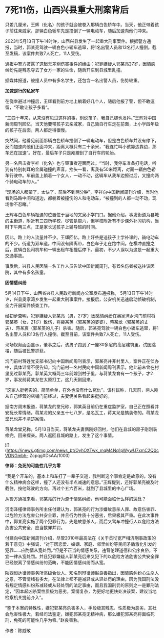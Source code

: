 # 7死11伤，山西兴县重大刑案背后

只差几厘米，王辉（化名）的孩子就会被卷入那辆白色轿车中。当天，他正带着孩子前往亲戚家，那辆白色轿车先是撞倒了一辆电动车，随后加速向他们冲来。

2023年5月13日下午14时许，山西兴县发生了一起重大刑事案件。根据警方通报，当时，郭某亮驾驶一辆白色小轿车逃窜，将1名出警人员和13名行人撞倒。截至发稿，该案件共致7人死亡，11人受伤。

通报中警方披露了这起无差别伤害事件的缘由：犯罪嫌疑人郭某亮27岁，因情感纠纷先是残忍夺去了女方一家的生命，随后开车到县城里乱撞。

据媒体报道，被撞人员中有多名学生，还包含一名出警人员，伤势较重。

**加速逆行的私家车**

在侥幸避过冲撞后，王辉看到前方地上躺着好几个人，随后他报了警，但不敢逗留，“不敢让孩子多看”。

“三四十年来，从来没有见过这样的事，别说孩子，我自己腿也发抖。”王辉对中国新闻周刊回忆，当天他要带孩子去亲戚家，自己骑自行车走在前面，上小学四年级的孩子在后面，两人都走得很慢。

突然间，他看见前面那辆白色轿车撞倒了一辆电动车，但是白色轿车并没有停下，反而加速向他们正面冲来，距离大概只有二十余米，“我连忙叫小孩靠边靠边，那车还在加速”。好在，最后车子只是剐蹭到了自行车的轮胎。

另一名目击者李祥（化名）也与肇事者迎面而过。“当时，我停车准备打电话，听到有特别刺耳的金属碰撞的声音，抬头一看，离我有50米距离，对面一辆白色轿车行驶中。车前盖上躺着一个女人，一动不动，这辆车从我车边擦过后，又撞向两个骑电动车的人。”

“现场的人都蒙了，太快了，前后不到两分钟”，李祥向中国新闻周刊介绍，当时他看到马路中间和道边，都躺着被撞伤的人和电动车，“被撞到的人都一动不动，现场惨不忍睹。”

王辉与白色车辆相遇的位置位于当地的文泉小学门口。据他介绍，事发街道为县城的主街道，附近有三四所学校，尽管是周六，但学校附近有不少课外补习机构，当时下午两三点，正是家长送孩子上辅导班的时间。

因此，路上的人流量并不少。王辉回忆，路上好些是送孩子上学补课的，骑电动车的不少。街道为双车道，中间没有隔离带，白色车子走在路中间。在横冲直撞之后，这辆白色司机车和一辆出租车相撞后停下。最初，不少人误以为这是一起重大交通事故。

事发后，兴县人民医院一名工作人员告诉中国新闻周刊，有15名伤者被送往该医院，其中有多名孩童。

**因情感纠纷**

5月14日下午，山西省兴县人民政府新闻办公室发布通报称，
5月13日下午14时许，兴县奥家湾乡发生一起重大刑事案件。接报后，公安机关迅速启动侦破机制，全力开展案件侦查工作。

经初步查明，犯罪嫌疑人郭某亮（男，27岁）因感情纠纷在奥家湾乡沟门前村将郭某英（女，21岁）致伤，将裴某英（郭某英的婆婆）、蒋某龙（郭某英的丈夫）、蒋某宸（郭某英的儿子）杀害。随后，郭某亮驾驶一辆白色小轿车逃窜，将1名出警人员和13名行人撞倒。截至目前，该案件共致7人死亡，11人受伤。

现场视频画面显示，肇事之后，该男子跑到了一座30多层的高层建筑里，试图跳楼，随后被民警抓获。

沟门前村蒋姓党支部书记向中国新闻周刊表示，郭某亮并非村里人，案件正在侦办中，具体详情不便告知。沟门前村一名村民向中国新闻周刊表示，他此前未曾在村里见过郭某亮，郭某英大概两三年前嫁到村子里，与蒋某龙育有一个孩子，才2岁，事发前蒋某龙在太原打工，这几天刚回来。

“这家人挺老实的，简简单单，在外也没有什么冤仇”，该村民称，几天前，两人刚从自己经营的店铺门前经过，夫妻俩关系看起来挺好的。

据南方周末报道，蒋某龙的堂兄称，郭某英目前仍在重症监护室，自己正在照看并安抚长辈情绪。蒋某龙的父亲五十七八岁，是名瓦工，蒋某龙是搞装修的。蒋某龙堂兄也并不清楚案情。

蒋某龙堂兄称，5月13日当天，蒋某龙夫妻俩刚好回村，他们在县城的房子刚刚装修完，回来探亲。两人返回县城的路上，发生了这个事情。

![](https://inews.gtimg.com/news_bt/OyhOXTwk_mqM4Nq1pWywU7xmC2Q0cVDNGmbh-
ZcpqgXDsAA/1000)

**律师：免死的可能性几乎为零**

“我是个开车的，基本上和车打了一辈子交道，我判断这个事肯定是故意的，没有什么精神病会这样，撞了人还没有半点减速的意思。”王辉提到，还好郭某亮被及时截住，按他驾驶的方向，再过个五六百米，就到了县城里的中心广场。

从警方通报来看，郭某亮的行为源于情感纠纷，他可能面临什么样的惩处？

河南泽槿律师事务所主任付建认为，郭某亮的行为涉嫌故意杀人罪、故意伤害罪、以危险方法危害公共安全罪，并且行为性质十分恶劣，后果极其严重。在此次事件中，郭某亮实施了两个犯罪行为，先是故意杀人，而后又驾车冲撞行人以危险方法危害公共安全，应当数罪并罚。

付建向中国新闻周刊介绍，尽管2010年最高法在《关于贯彻宽严相济刑事政策的若干意见》中强调，“对于因恋爱、婚姻、家庭、邻里纠纷等民间矛盾激化引发的犯罪……应酌情从宽处罚。”但是不正当的情感关系，违背伦理道德和公序良俗，不宜一律从宽处罚。并且犯罪嫌疑人郭某亮后来又犯下的以危险方法危害公共安全罪已经脱离了情感纠纷的范畴，不能因情感纠纷而从宽。

陕西恒达律师事务所高级合伙人、知名刑辩律师赵良善指出，因情感纠纷心生杀人之意，不管情绪有多大，在法律上都不是减轻或从轻处罚的理由，因为我国刑法没有规定情感纠纷系减轻或从轻处罚的法定事由，而且我国刑罚的原则之一是罪刑法定，“因本起凶杀案性质极为恶劣，案情复杂，为更好地更快处决该案，建议当地检察机关提前介入”。

“鉴于本案的特殊性，嫌犯郭某亮杀害多人，手段极其残忍、性质极为恶劣，其社会危害性极大，若经司法鉴定，嫌犯郭某亮无精神病，那么嫌犯郭某亮将面临死刑，免死的可能性几乎为零。”赵良善称。

作者：陈威敬

